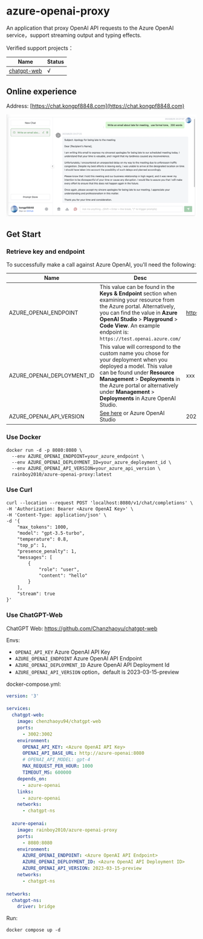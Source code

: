 # azure-openai-proxy

An application that proxy OpenAI API requests to the Azure OpenAI service，support streaming output and typing effects.


Verified support projects：

| Name                                                     | Status |
| -------------------------------------------------------- | ------ |
| [chatgpt-web](https://github.com/Chanzhaoyu/chatgpt-web) | √   |

## Online experience
Address: [https://chat.kongpf8848.com](https://chat.kongpf8848.com)

![](https://github.com/kongpf8848/azure-openai-proxy/blob/master/assets/chatgpt-web.png) 

## Get Start

### Retrieve key and endpoint

To successfully make a call against Azure OpenAI, you'll need the following:

| Name                  | Desc                                                         | Default                                                  |
| --------------------- | ------------------------------------------------------------ | ----------------------------- |
| AZURE_OPENAI_ENDPOINT | This value can be found in the **Keys & Endpoint** section when examining your resource from the Azure portal. Alternatively, you can find the value in **Azure OpenAI Studio** > **Playground** > **Code View**. An example endpoint is: `https://test.openai.azure.com/`| https://xxx.openai.azure.com/ |
| AZURE_OPENAI_DEPLOYMENT_ID   | This value will correspond to the custom name you chose for your deployment when you deployed a model. This value can be found under **Resource Management** > **Deployments** in the Azure portal or alternatively under **Management** > **Deployments** in Azure OpenAI Studio. | xxx |
| AZURE_OPENAI_API_VERSION  | [See here](https://learn.microsoft.com/en-us/azure/cognitive-services/openai/quickstart?tabs=command-line&pivots=rest-api) or Azure OpenAI Studio | 2023-03-15-preview |

### Use Docker

````shell
docker run -d -p 8080:8080 \
  --env AZURE_OPENAI_ENDPOINT=your_azure_endpoint \
  --env AZURE_OPENAI_DEPLOYMENT_ID=your_azure_deployment_id \
  --env AZURE_OPENAI_API_VERSION=your_azure_api_version \
  rainboy2010/azure-openai-proxy:latest
````

### Use Curl

````shell
curl --location --request POST 'localhost:8080/v1/chat/completions' \
-H 'Authorization: Bearer <Azure OpenAI Key>' \
-H 'Content-Type: application/json' \
-d '{
    "max_tokens": 1000,
    "model": "gpt-3.5-turbo",
    "temperature": 0.8,
    "top_p": 1,
    "presence_penalty": 1,
    "messages": [
        {
            "role": "user",
            "content": "hello"
        }
    ],
    "stream": true
}'
````

### Use ChatGPT-Web

ChatGPT Web: https://github.com/Chanzhaoyu/chatgpt-web


Envs:

- `OPENAI_API_KEY` Azure OpenAI API Key
- `AZURE_OPENAI_ENDPOINT` Azure OpenAI API Endpoint
- `AZURE_OPENAI_DEPLOYMENT_ID` Azure OpenAI API Deployment Id
- `AZURE_OPENAI_API_VERSION` option，default is 2023-03-15-preview
  
docker-compose.yml:

````yaml
version: '3'

services:
  chatgpt-web:
    image: chenzhaoyu94/chatgpt-web
    ports:
      - 3002:3002
    environment:
      OPENAI_API_KEY: <Azure OpenAI API Key>
      OPENAI_API_BASE_URL: http://azure-openai:8080
      # OPENAI_API_MODEL: gpt-4
      MAX_REQUEST_PER_HOUR: 1000
      TIMEOUT_MS: 600000
    depends_on:
      - azure-openai
    links:
      - azure-openai
    networks:
      - chatgpt-ns

  azure-openai:
    image: rainboy2010/azure-openai-proxy
    ports:
      - 8080:8080
    environment:
      AZURE_OPENAI_ENDPOINT: <Azure OpenAI API Endpoint>
      AZURE_OPENAI_DEPLOYMENT_ID: <Azure OpenAI API Deployment ID>
      AZURE_OPENAI_API_VERSION: 2023-03-15-preview
    networks:
      - chatgpt-ns

networks:
  chatgpt-ns:
    driver: bridge
````

Run:

````shell
docker compose up -d
````


